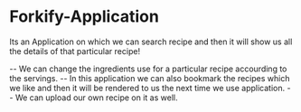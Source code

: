 # Forkify-Application

 Its an Application on which we can search recipe and then it will show us all the details of that particular recipe!
 
--  We can change the ingredients use for a particular recipe accourding to the servings.
--  In this application we can also bookmark the recipes which we like and then it will be rendered to us the next time we use application.
--  We can upload our own recipe on it as well.
